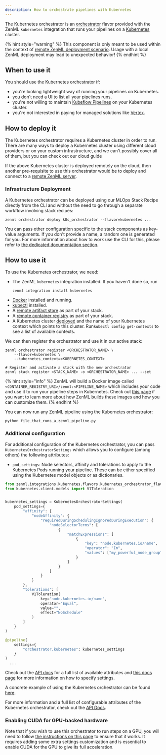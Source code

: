 ```yaml
---
description: How to orchestrate pipelines with Kubernetes
---
```


The Kubernetes orchestrator is an [orchestrator](./orchestrators.md) flavor 
provided with the ZenML `kubernetes` integration that runs your pipelines on a 
[Kubernetes](https://kubernetes.io/) cluster.

{% hint style="warning" %}
This component is only meant to be used within the context of [remote ZenML deployment scenario](../../getting-started/deploying-zenml/deploying-zenml.md). Usage with a local ZenML deployment may lead to unexpected behavior!
{% endhint %}

## When to use it

You should use the Kubernetes orchestrator if:
* you're looking lightweight way of running your pipelines on Kubernetes.
* you don't need a UI to list all your pipelines runs.
* you're not willing to maintain [Kubeflow Pipelines](./kubeflow.md)
on your Kubernetes cluster.
* you're not interested in paying for managed solutions like [Vertex](./vertex.md).

## How to deploy it

The Kubernetes orchestrator requires a Kubernetes cluster in order to run.
There are many ways to deploy a Kubernetes cluster using different cloud providers
or on your custom infrastructure, and we can't possibly cover all of them, 
but you can check out our cloud guide 

If the above Kubernetes cluster is deployed remotely on the cloud, then another
pre-requisite to use this orchestrator would be to deploy and connect to a
[remote ZenML server](../../getting-started/deploying-zenml/deploying-zenml.md).

### Infrastructure Deployment

A Kubernetes orchestrator can be deployed using our MLOps Stack Recipe
directly from the CLI and without the need to go through a separate workflow
involving stack recipes:

```shell
zenml orchestrator deploy k8s_orchestrator --flavor=kubernetes ...
```

You can pass other configuration specific to the stack components as key-value
arguments. If you don't provide a name, a random one is generated for you. For
more information about how to work use the CLI for this, please refer to [the
dedicated documentation
section](../../advanced-guide/practical/stack-recipes.md#deploying-stack-components-directly).

## How to use it

To use the Kubernetes orchestrator, we need:
* The ZenML `kubernetes` integration installed. If you haven't done so, run 
    ```shell
    zenml integration install kubernetes
    ```
* [Docker](https://www.docker.com) installed and running.
* [kubectl](https://kubernetes.io/docs/tasks/tools/#kubectl) installed.
* A [remote artifact store](../artifact-stores/artifact-stores.md) as part of 
your stack.
* A [remote container registry](../container-registries/container-registries.md) 
as part of your stack.
* A Kubernetes cluster [deployed](#how-to-deploy-it) and the name of your 
Kubernetes context which points to this cluster. Run`kubectl config get-contexts` 
to see a list of available contexts.

We can then register the orchestrator and use it in our active stack:
```shell
zenml orchestrator register <ORCHESTRATOR_NAME> \
    --flavor=kubernetes \
    --kubernetes_context=<KUBERNETES_CONTEXT>

# Register and activate a stack with the new orchestrator
zenml stack register <STACK_NAME> -o <ORCHESTRATOR_NAME> ... --set
```

{% hint style="info" %}
ZenML will build a Docker image called `<CONTAINER_REGISTRY_URI>/zenml:<PIPELINE_NAME>`
which includes your code and use it to run your pipeline steps in Kubernetes. 
Check out [this page](../../starter-guide/production-fundamentals/containerization.md)
if you want to learn more about how ZenML builds these images and
how you can customize them.
{% endhint %}

You can now run any ZenML pipeline using the Kubernetes orchestrator:
```shell
python file_that_runs_a_zenml_pipeline.py
```

### Additional configuration

For additional configuration of the Kubernetes orchestrator, you can pass
`KubernetesOrchestratorSettings` which allows you to configure (among others) the following attributes:

* `pod_settings`: Node selectors, affinity and tolerations to apply to the Kubernetes Pods running
your pipeline. These can be either specified using the Kubernetes model objects or as dictionaries.

```python
from zenml.integrations.kubernetes.flavors.kubernetes_orchestrator_flavor import KubernetesOrchestratorSettings
from kubernetes.client.models import V1Toleration


kubernetes_settings = KubernetesOrchestratorSettings(
    pod_settings={
        "affinity": {
            "nodeAffinity": {
                "requiredDuringSchedulingIgnoredDuringExecution": {
                    "nodeSelectorTerms": [
                        {
                            "matchExpressions": [
                                {
                                    "key": "node.kubernetes.io/name",
                                    "operator": "In",
                                    "values": ["my_powerful_node_group"],
                                }
                            ]
                        }
                    ]
                }
            }
        },
        "tolerations": [
            V1Toleration(
                key="node.kubernetes.io/name",
                operator="Equal",
                value="",
                effect="NoSchedule"
            )
        ]
    }
)

@pipeline(
    settings={
        "orchestrator.kubernetes": kubernetes_settings
    }
)
  ...
```

Check out the
[API docs](https://apidocs.zenml.io/latest/integration_code_docs/integrations-kubernetes/#zenml.integrations.kubernetes.flavors.kubernetes_orchestrator_flavor.KubernetesOrchestratorSettings)
for a full list of available attributes and [this docs page](../..//advanced-guide/pipelines/settings.md)
for more information on how to specify settings.

A concrete example of using the Kubernetes orchestrator can be found 
[here](https://github.com/zenml-io/zenml/tree/main/examples/kubernetes_orchestration).

For more information and a full list of configurable attributes of the 
Kubernetes orchestrator, check out the [API Docs](https://apidocs.zenml.io/latest/integration_code_docs/integrations-kubernetes/#zenml.integrations.kubernetes.orchestrators.kubernetes_orchestrator.KubernetesOrchestrator).

### Enabling CUDA for GPU-backed hardware

Note that if you wish to use this orchestrator to run steps on a GPU, you will
need to follow [the instructions on this page](../../advanced-guide/pipelines/gpu-hardware.md) to ensure that it works. It
requires adding some extra settings customization and is essential to enable
CUDA for the GPU to give its full acceleration.
